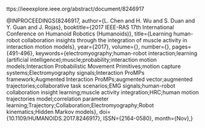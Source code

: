 

ttps://ieeexplore.ieee.org/abstract/document/8246917



@INPROCEEDINGS{8246917, 
author={L. Chen and H. Wu and S. Duan and Y. Guan and J. Rojas}, 
booktitle={2017 IEEE-RAS 17th International Conference on Humanoid Robotics (Humanoids)}, 
title={Learning human-robot collaboration insights through the integration of muscle activity in interaction motion models}, 
year={2017}, 
volume={}, 
number={}, 
pages={491-496}, 
keywords={electromyography;human-robot interaction;learning (artificial intelligence);muscle;probability;interaction motion models;Interaction Probabilistic Movement Primitives;motion capture systems;Electromyography signals;Interaction ProMPs framework;Augmented Interaction ProMPs;augmented vector;augmented trajectories;collaborative task scenarios;EMG signals;human-robot collaboration insight learning;muscle activity integration;HRC;human motion trajectories model;correlation parameter learning;Trajectory;Collaboration;Electromyography;Robot kinematics;Hidden Markov models}, 
doi={10.1109/HUMANOIDS.2017.8246917}, 
ISSN={2164-0580}, 
month={Nov},}

